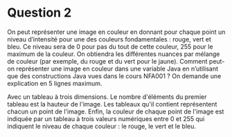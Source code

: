 # Question 2

On peut représenter une image en couleur en donnant pour chaque point un niveau d’intensité pour une des couleurs fondamentales : rouge, vert et bleu. Ce niveau sera de 0 pour pas du tout de cette couleur, 255 pour le maximum de la couleur. On obtiendra les différentes nuances par mélange de couleur (par exemple, du rouge et du vert pour le jaune). Comment peut-on représenter une image en couleur dans une variable Java en n’utilisant que des constructions Java vues dans le cours NFA001 ? On demande une explication en 5 lignes maximum.

Avec un tableau à trois dimensions. Le nombre d'éléments du premier tableau est la hauteur de l'image. Les tableaux qu'il contient représentent chacun un point de l'image. Enfin, la couleur de chaque point de l'image est indiquée par un tableau à trois valeurs numériques entre 0 et 255 qui indiquent le niveau de chaque couleur : le rouge, le vert et le bleu.
